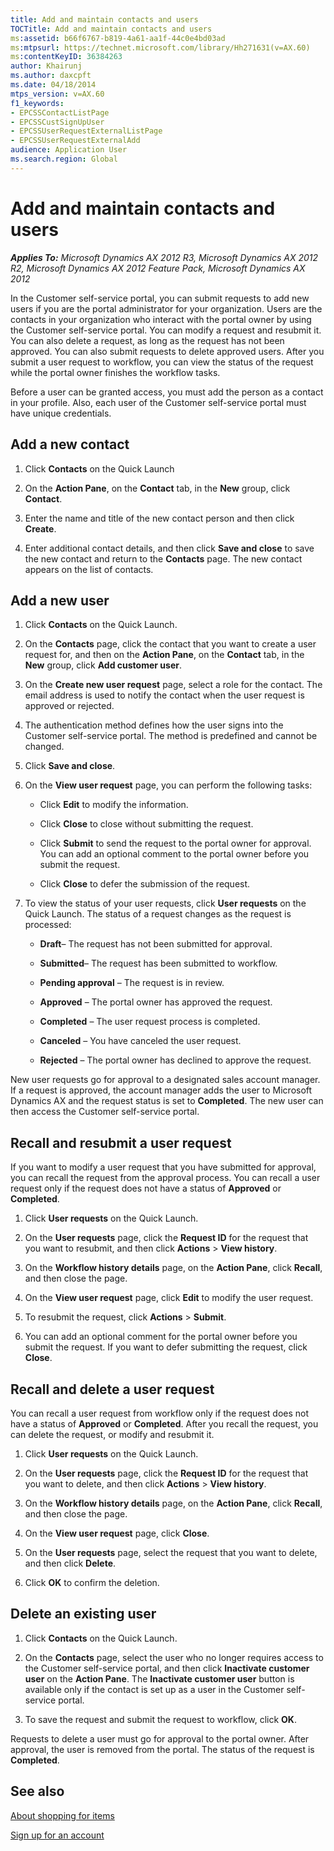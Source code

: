 ```yaml
---
title: Add and maintain contacts and users
TOCTitle: Add and maintain contacts and users
ms:assetid: b66f6767-b819-4a61-aa1f-44c0e4bd03ad
ms:mtpsurl: https://technet.microsoft.com/library/Hh271631(v=AX.60)
ms:contentKeyID: 36384263
author: Khairunj
ms.author: daxcpft
ms.date: 04/18/2014
mtps_version: v=AX.60
f1_keywords:
- EPCSSContactListPage
- EPCSSCustSignUpUser
- EPCSSUserRequestExternalListPage
- EPCSSUserRequestExternalAdd
audience: Application User
ms.search.region: Global
---
```


# Add and maintain contacts and users 


_**Applies To:** Microsoft Dynamics AX 2012 R3, Microsoft Dynamics AX 2012 R2, Microsoft Dynamics AX 2012 Feature Pack, Microsoft Dynamics AX 2012_

In the Customer self-service portal, you can submit requests to add new users if you are the portal administrator for your organization. Users are the contacts in your organization who interact with the portal owner by using the Customer self-service portal. You can modify a request and resubmit it. You can also delete a request, as long as the request has not been approved. You can also submit requests to delete approved users. After you submit a user request to workflow, you can view the status of the request while the portal owner finishes the workflow tasks.

Before a user can be granted access, you must add the person as a contact in your profile. Also, each user of the Customer self-service portal must have unique credentials.

## Add a new contact

1.  Click **Contacts** on the Quick Launch

2.  On the **Action Pane**, on the **Contact** tab, in the **New** group, click **Contact**.

3.  Enter the name and title of the new contact person and then click **Create**.

4.  Enter additional contact details, and then click **Save and close** to save the new contact and return to the **Contacts** page. The new contact appears on the list of contacts.

## Add a new user

1.  Click **Contacts** on the Quick Launch.

2.  On the **Contacts** page, click the contact that you want to create a user request for, and then on the **Action Pane**, on the **Contact** tab, in the **New** group, click **Add customer user**.

3.  On the **Create new user request** page, select a role for the contact. The email address is used to notify the contact when the user request is approved or rejected.

4.  The authentication method defines how the user signs into the Customer self-service portal. The method is predefined and cannot be changed.

5.  Click **Save and close**.

6.  On the **View user request** page, you can perform the following tasks:
    
      - Click **Edit** to modify the information.
    
      - Click **Close** to close without submitting the request.
    
      - Click **Submit** to send the request to the portal owner for approval. You can add an optional comment to the portal owner before you submit the request.
    
      - Click **Close** to defer the submission of the request.

7.  To view the status of your user requests, click **User requests** on the Quick Launch. The status of a request changes as the request is processed:
    
      - **Draft**– The request has not been submitted for approval.
    
      - **Submitted**– The request has been submitted to workflow.
    
      - **Pending approval** – The request is in review.
    
      - **Approved** – The portal owner has approved the request.
    
      - **Completed** – The user request process is completed.
    
      - **Canceled** – You have canceled the user request.
    
      - **Rejected** – The portal owner has declined to approve the request.

New user requests go for approval to a designated sales account manager. If a request is approved, the account manager adds the user to Microsoft Dynamics AX and the request status is set to **Completed**. The new user can then access the Customer self-service portal.

## Recall and resubmit a user request

If you want to modify a user request that you have submitted for approval, you can recall the request from the approval process. You can recall a user request only if the request does not have a status of **Approved** or **Completed**.

1.  Click **User requests** on the Quick Launch.

2.  On the **User requests** page, click the **Request ID** for the request that you want to resubmit, and then click **Actions** \> **View history**.

3.  On the **Workflow history details** page, on the **Action Pane**, click **Recall**, and then close the page.

4.  On the **View user request** page, click **Edit** to modify the user request.

5.  To resubmit the request, click **Actions** \> **Submit**.

6.  You can add an optional comment for the portal owner before you submit the request. If you want to defer submitting the request, click **Close**.

## Recall and delete a user request

You can recall a user request from workflow only if the request does not have a status of **Approved** or **Completed**. After you recall the request, you can delete the request, or modify and resubmit it.

1.  Click **User requests** on the Quick Launch.

2.  On the **User requests** page, click the **Request ID** for the request that you want to delete, and then click **Actions** \> **View history**.

3.  On the **Workflow history details** page, on the **Action Pane**, click **Recall**, and then close the page.

4.  On the **View user request** page, click **Close**.

5.  On the **User requests** page, select the request that you want to delete, and then click **Delete**.

6.  Click **OK** to confirm the deletion.

## Delete an existing user

1.  Click **Contacts** on the Quick Launch.

2.  On the **Contacts** page, select the user who no longer requires access to the Customer self-service portal, and then click **Inactivate customer user** on the **Action Pane**. The **Inactivate customer user** button is available only if the contact is set up as a user in the Customer self-service portal.

3.  To save the request and submit the request to workflow, click **OK**.

Requests to delete a user must go for approval to the portal owner. After approval, the user is removed from the portal. The status of the request is **Completed**.

## See also

[About shopping for items](about-shopping-for-items.md)

[Sign up for an account](sign-up-for-an-account.md)

  



